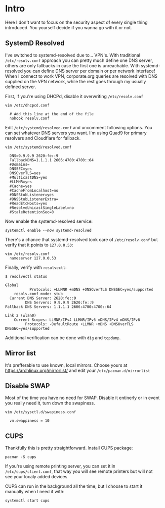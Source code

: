 # Intro
Here I don't want to focus on the security aspect of every single thing introduced. You yourself decide if you wanna go with it or not.

## SystemD Resolved
I've switched to systemd-resolved due to... VPN's. With traditional `/etc/resolv.conf` approach you can pretty much define one DNS server, others are only fallbacks in case the first one is unreachable. With systemd-resolved you can define DNS server per domain or per network interface! When I connect to work VPN, corporate.org queries are resolved with DNS supplied on the VPN network, while the rest goes through my usually defined server.

First, if you're using DHCPd, disable it overwriting `/etc/resolv.conf`

```
vim /etc/dhcpcd.conf

  # Add this line at the end of the file
  nohook resolv.conf
```

Edit `/etc/systemd/resolved.conf` and uncomment following options. You can set whatever DNS servers you want. I'm using Quad9 for primary resolvers and Cloudflare for fallback.

```
vim /etc/systemd/resolved.conf

  DNS=9.9.9.9 2620:fe::9
  FallbackDNS=1.1.1.1 2606:4700:4700::64
  #Domains=
  DNSSEC=yes
  DNSOverTLS=yes
  #MulticastDNS=yes
  #LLMNR=yes
  #Cache=yes
  #CacheFromLocalhost=no
  #DNSStubListener=yes
  #DNSStubListenerExtra=
  #ReadEtcHosts=yes
  #ResolveUnicastSingleLabel=no
  #StaleRetentionSec=0
```


Now enable the systemd-resolved service:
```
systemctl enable --now systemd-resolved
```

There's a chance that systemd-resolved took care of `/etc/resolv.conf` but verify that it points to `127.0.0.53`:

```
vim /etc/resolv.conf
  nameserver 127.0.0.53
```

Finally, verify with `resolvectl`:

```
$ resolvectl status

Global
           Protocols: +LLMNR +mDNS +DNSOverTLS DNSSEC=yes/supported
    resolv.conf mode: stub
  Current DNS Server: 2620:fe::9
         DNS Servers: 9.9.9.9 2620:fe::9
Fallback DNS Servers: 1.1.1.1 2606:4700:4700::64

Link 2 (wlan0)
    Current Scopes: LLMNR/IPv4 LLMNR/IPv6 mDNS/IPv4 mDNS/IPv6
         Protocols: -DefaultRoute +LLMNR +mDNS +DNSOverTLS DNSSEC=yes/supported
```

Additional verification can be done with `dig` and `tcpdump`.


## Mirror list

It's prefferable to use known, local mirrors. Choose yours at https://archlinux.org/mirrorlist/ and edit your `/etc/pacman.d/mirrorlist` 

## Disable SWAP

Most of the time you have no need for SWAP. Disable it entinerly or in event you really need it, turn down the swapiness.

```
vim /etc/sysctl.d/swapiness.conf

  vm.swappiness = 10
```

## CUPS

Thankfully this is pretty straightforward. Install CUPS package:

```
pacman -S cups
```

If you're using remote printing server, you can set it in `/etc/cups/client.conf`, that way you will see remote printers but will not see your localy added devices.

CUPS can run in the background all the time, but I choose to start it manually when I need it with:

```
systemctl start cups
```


